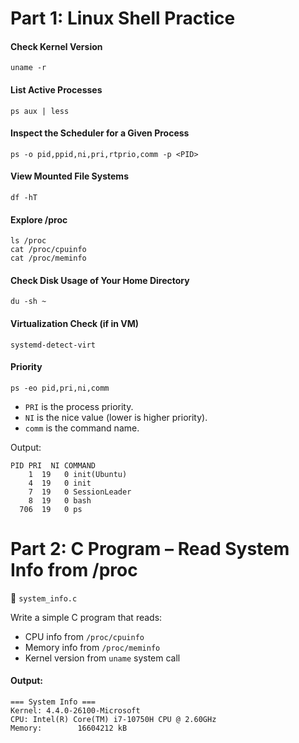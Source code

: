# Part 1: Linux Shell Practice

####  Check Kernel Version
    uname -r


#### List Active Processes
    ps aux | less


#### Inspect the Scheduler for a Given Process
    ps -o pid,ppid,ni,pri,rtprio,comm -p <PID>

#### View Mounted File Systems
    df -hT

#### Explore /proc
    ls /proc
    cat /proc/cpuinfo
    cat /proc/meminfo

#### Check Disk Usage of Your Home Directory
    du -sh ~

#### Virtualization Check (if in VM)
    systemd-detect-virt


#### Priority
    ps -eo pid,pri,ni,comm

- `PRI` is the process priority.
- `NI` is the nice value (lower is higher priority).
- `comm` is the command name.

Output:

    PID PRI  NI COMMAND
        1  19   0 init(Ubuntu)
        4  19   0 init
        7  19   0 SessionLeader
        8  19   0 bash
      706  19   0 ps

# Part 2: C Program – Read System Info from /proc

📄 `system_info.c`

Write a simple C program that reads:
- CPU info from `/proc/cpuinfo`
- Memory info from `/proc/meminfo`
- Kernel version from `uname` system call

#### Output:

    === System Info ===
    Kernel: 4.4.0-26100-Microsoft
    CPU: Intel(R) Core(TM) i7-10750H CPU @ 2.60GHz
    Memory:        16604212 kB